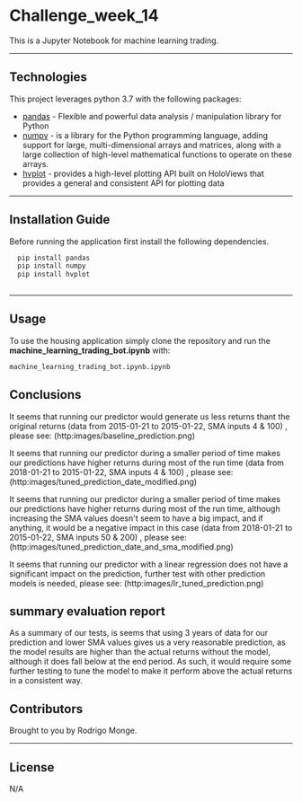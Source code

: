 # Challenge_week_14

This is a Jupyter Notebook for machine learning trading.

---

## Technologies

This project leverages python 3.7 with the following packages:

* [pandas](https://github.com/google/pandas) - Flexible and powerful data analysis / manipulation library for Python
* [numpy](https://github.com/google/numpy) - is a library for the Python programming language, adding support for large, multi-dimensional arrays and matrices, along with a large collection of high-level mathematical functions to operate on these arrays.
* [hvplot](https://github.com/google/hvplot) - provides a high-level plotting API built on HoloViews that provides a general and consistent API for plotting data


---

## Installation Guide

Before running the application first install the following dependencies.

```python
  pip install pandas
  pip install numpy
  pip install hvplot
 
```

---

## Usage

To use the housing application simply clone the repository and run the **machine_learning_trading_bot.ipynb** with:

```python
machine_learning_trading_bot.ipynb.ipynb
```


## Conclusions


It seems that running our predictor would generate us less returns thant the original returns (data from 2015-01-21 to 2015-01-22, SMA inputs 4 & 100) , please see: (http:images/baseline_prediction.png)

It seems that running our predictor during a smaller period of time makes our predictions have higher returns during most of the run time (data from 2018-01-21 to 2015-01-22, SMA inputs 4 & 100) , please see: (http:images/tuned_prediction_date_modified.png)

It seems that running our predictor during a smaller period of time makes our predictions have higher returns during most of the run time, although increasing the SMA values doesn't seem to have a big impact, and if anything, it would be a negative impact in this case (data from 2018-01-21 to 2015-01-22, SMA inputs 50 & 200) , please see: (http:images/tuned_prediction_date_and_sma_modified.png)

It seems that running our predictor with a linear regression does not have a significant impact on the prediction, further test with other prediction models is needed, please see: (http:images/lr_tuned_prediction.png)

## summary evaluation report 

As a summary of our tests, is seems that using 3 years of data for our prediction and lower SMA values gives us a very reasonable prediction, as the model results are higher than the actual returns without the model, although it does fall below at the end period. As such, it would require some further testing to tune the model to make it perform above the actual returns in a consistent way.

## Contributors

Brought to you by Rodrigo Monge.

---

## License

N/A